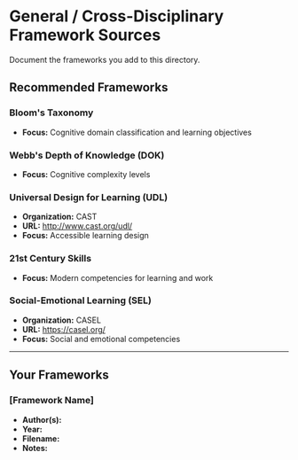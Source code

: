 # General / Cross-Disciplinary Framework Sources

Document the frameworks you add to this directory.

## Recommended Frameworks

### Bloom's Taxonomy
- **Focus:** Cognitive domain classification and learning objectives

### Webb's Depth of Knowledge (DOK)
- **Focus:** Cognitive complexity levels

### Universal Design for Learning (UDL)
- **Organization:** CAST
- **URL:** http://www.cast.org/udl/
- **Focus:** Accessible learning design

### 21st Century Skills
- **Focus:** Modern competencies for learning and work

### Social-Emotional Learning (SEL)
- **Organization:** CASEL
- **URL:** https://casel.org/
- **Focus:** Social and emotional competencies

---

## Your Frameworks

### [Framework Name]
- **Author(s):** 
- **Year:** 
- **Filename:** 
- **Notes:** 


